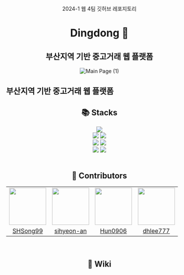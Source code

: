 <div align=center>

2024-1 웹 4팀 깃허브 레포지토리

# Dingdong 🔔

## 부산지역 기반 중고거래 웹 플랫폼
![Main Page (1)](https://github.com/pknu-wap/Dingdong/assets/144617039/c40eb495-a4c9-41b4-80f1-3246b5a7728c)

</div>

## 부산지역 기반 중고거래 웹 플랫폼

<div align=center><h2>📚 Stacks</h2></div>

<div align=center> 
  <img src="https://img.shields.io/badge/React-61DAFB?style=for-the-badge&logo=react&logoColor=black"> 
  <br>
  
  <img src="https://img.shields.io/badge/Spring-6DB33F?style=for-the-badge&logo=spring&logoColor=white">
  <img src="https://img.shields.io/badge/visual studio code-007ACC?style=for-the-badge&logo=visualstudiocode&logoColor=white">
  <br>
  
  <img src="https://img.shields.io/badge/notion-000000?style=for-the-badge&logo=notion&logoColor=white">
  <img src="https://img.shields.io/badge/discord-5865f2?style=for-the-badge&logo=discord&logoColor=white">
  <br>
  
  <img src="https://img.shields.io/badge/github-181717?style=for-the-badge&logo=github&logoColor=white">
  <img src="https://img.shields.io/badge/git-F05032?style=for-the-badge&logo=git&logoColor=white">
  <br>
</div>

<br>

<div align=center><h2>🐥 Contributors</h2></div>

<div align=center>
<table>
  <tr>
    <td align="center"><a href="https://github.com/SHSong99"><img src="https://avatars.githubusercontent.com/u/161740297?v=4" width="100px;" alt=""/>
    <td align="center"><a href="https://github.com/sihyeon-an"><img src="https://avatars.githubusercontent.com/u/144617039?v=4" width="100px;" alt=""/>
    <td align="center"><a href="https://github.com/Hun0906"><img src="https://avatars.githubusercontent.com/u/134472292?v=4" width="100px;" alt=""/>
    <td align="center"><a href="https://github.com/dhlee777"><img src="https://avatars.githubusercontent.com/u/117627976?v=4" width="100px;" alt=""/>
  </tr>
    <tr>
    <td align="center"><a href="https://github.com/SHSong99" title="Code">SHSong99</a></td>
    <td align="center"><a href="https://github.com/sihyeon-an" title="Code">sihyeon-an</a></td>
    <td align="center"><a href="https://github.com/Hun0906" title="Code">Hun0906</a></td>
    <td align="center"><a href="https://github.com/dhlee777" title="Code">dhlee777</a></td>
  </tr>
</table>
</div>

<br>

<div align=center><h2>📑 Wiki</h2></div>
